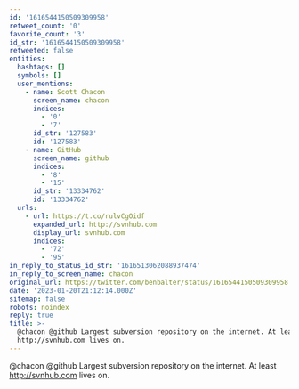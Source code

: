 ```yaml
---
id: '1616544150509309958'
retweet_count: '0'
favorite_count: '3'
id_str: '1616544150509309958'
retweeted: false
entities:
  hashtags: []
  symbols: []
  user_mentions:
    - name: Scott Chacon
      screen_name: chacon
      indices:
        - '0'
        - '7'
      id_str: '127583'
      id: '127583'
    - name: GitHub
      screen_name: github
      indices:
        - '8'
        - '15'
      id_str: '13334762'
      id: '13334762'
  urls:
    - url: https://t.co/rulvCgOidf
      expanded_url: http://svnhub.com
      display_url: svnhub.com
      indices:
        - '72'
        - '95'
in_reply_to_status_id_str: '1616513062088937474'
in_reply_to_screen_name: chacon
original_url: https://twitter.com/benbalter/status/1616544150509309958
date: '2023-01-20T21:12:14.000Z'
sitemap: false
robots: noindex
reply: true
title: >-
  @chacon @github Largest subversion repository on the internet. At least
  http://svnhub.com lives on.
---
```


@chacon @github Largest subversion repository on the internet. At least http://svnhub.com lives on.